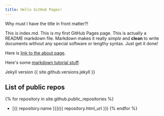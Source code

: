 ```yaml
---
title: Hello GitHub Pages!
---
```


Why must I have the title in front matter?!

This is index.md. This is my first GitHub Pages page. This is actually a README markdown file. Markdown makes it really *simple* and __clean__ to write documents without any special software or lengthy syntax. Just get it done!

Here is [link to the about page](about.md).

Here's some [markdown tutorial stuff](markdown.md).

Jekyll version
{{ site.github.versions.jekyll }}

## List of public repos

{% for repository in site.github.public_repositories %}
  * [{{ repository.name }}]({{ repository.html_url }})
{% endfor %}

